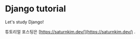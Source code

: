 # Django tutorial

Let's study Django!

튜토리얼 포스팅은 [https://saturnkim.dev/](https://saturnkim.dev/) .
